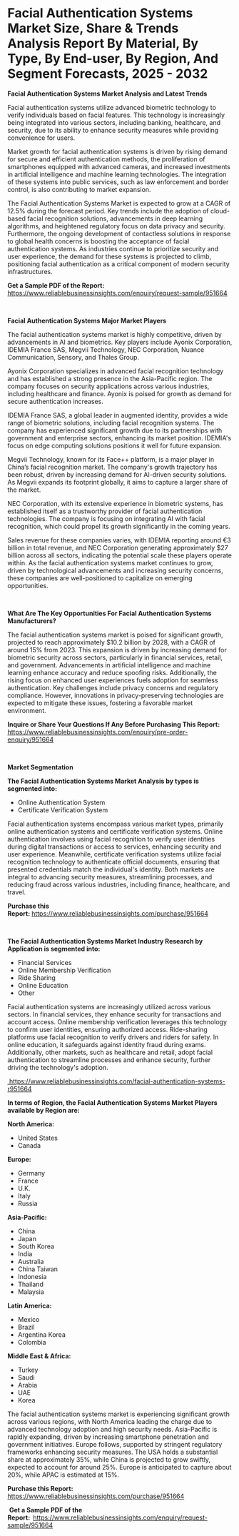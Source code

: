 <p><h1>Facial Authentication Systems Market Size, Share & Trends Analysis Report By Material, By Type, By End-user, By Region, And Segment Forecasts, 2025 - 2032</h1></p><p><strong>Facial Authentication Systems Market Analysis and Latest Trends</strong></p>
<p><p>Facial authentication systems utilize advanced biometric technology to verify individuals based on facial features. This technology is increasingly being integrated into various sectors, including banking, healthcare, and security, due to its ability to enhance security measures while providing convenience for users. </p><p>Market growth for facial authentication systems is driven by rising demand for secure and efficient authentication methods, the proliferation of smartphones equipped with advanced cameras, and increased investments in artificial intelligence and machine learning technologies. The integration of these systems into public services, such as law enforcement and border control, is also contributing to market expansion. </p><p>The Facial Authentication Systems Market is expected to grow at a CAGR of 12.5% during the forecast period. Key trends include the adoption of cloud-based facial recognition solutions, advancements in deep learning algorithms, and heightened regulatory focus on data privacy and security. Furthermore, the ongoing development of contactless solutions in response to global health concerns is boosting the acceptance of facial authentication systems. As industries continue to prioritize security and user experience, the demand for these systems is projected to climb, positioning facial authentication as a critical component of modern security infrastructures.</p></p>
<p><strong>Get a Sample PDF of the Report:&nbsp;</strong> <a href="https://www.reliablebusinessinsights.com/enquiry/request-sample/951664?utm_campaign=3094&utm_medium=2&utm_source=Github&utm_content=ia&utm_term=17042025&utm_id=facial-authentication-systems">https://www.reliablebusinessinsights.com/enquiry/request-sample/951664</a></p>
<p>&nbsp;</p>
<p><strong>Facial Authentication Systems Major Market Players</strong></p>
<p><p>The facial authentication systems market is highly competitive, driven by advancements in AI and biometrics. Key players include Ayonix Corporation, IDEMIA France SAS, Megvii Technology, NEC Corporation, Nuance Communication, Sensory, and Thales Group.</p><p>Ayonix Corporation specializes in advanced facial recognition technology and has established a strong presence in the Asia-Pacific region. The company focuses on security applications across various industries, including healthcare and finance. Ayonix is poised for growth as demand for secure authentication increases.</p><p>IDEMIA France SAS, a global leader in augmented identity, provides a wide range of biometric solutions, including facial recognition systems. The company has experienced significant growth due to its partnerships with government and enterprise sectors, enhancing its market position. IDEMIA's focus on edge computing solutions positions it well for future expansion.</p><p>Megvii Technology, known for its Face++ platform, is a major player in China’s facial recognition market. The company's growth trajectory has been robust, driven by increasing demand for AI-driven security solutions. As Megvii expands its footprint globally, it aims to capture a larger share of the market.</p><p>NEC Corporation, with its extensive experience in biometric systems, has established itself as a trustworthy provider of facial authentication technologies. The company is focusing on integrating AI with facial recognition, which could propel its growth significantly in the coming years.</p><p>Sales revenue for these companies varies, with IDEMIA reporting around €3 billion in total revenue, and NEC Corporation generating approximately $27 billion across all sectors, indicating the potential scale these players operate within. As the facial authentication systems market continues to grow, driven by technological advancements and increasing security concerns, these companies are well-positioned to capitalize on emerging opportunities.</p></p>
<p>&nbsp;</p>
<p><strong>What Are The Key Opportunities For Facial Authentication Systems Manufacturers?</strong></p>
<p><p>The facial authentication systems market is poised for significant growth, projected to reach approximately $10.2 billion by 2028, with a CAGR of around 15% from 2023. This expansion is driven by increasing demand for biometric security across sectors, particularly in financial services, retail, and government. Advancements in artificial intelligence and machine learning enhance accuracy and reduce spoofing risks. Additionally, the rising focus on enhanced user experiences fuels adoption for seamless authentication. Key challenges include privacy concerns and regulatory compliance. However, innovations in privacy-preserving technologies are expected to mitigate these issues, fostering a favorable market environment.</p></p>
<p><strong>Inquire or Share Your Questions If Any Before Purchasing This Report:</strong> <a href="https://www.reliablebusinessinsights.com/enquiry/pre-order-enquiry/951664?utm_campaign=3094&utm_medium=2&utm_source=Github&utm_content=ia&utm_term=17042025&utm_id=facial-authentication-systems">https://www.reliablebusinessinsights.com/enquiry/pre-order-enquiry/951664</a></p>
<p>&nbsp;</p>
<p><strong>Market Segmentation</strong></p>
<p><strong>The Facial Authentication Systems Market Analysis by types is segmented into:</strong></p>
<p><ul><li>Online Authentication System</li><li>Certificate Verification System</li></ul></p>
<p><p>Facial authentication systems encompass various market types, primarily online authentication systems and certificate verification systems. Online authentication involves using facial recognition to verify user identities during digital transactions or access to services, enhancing security and user experience. Meanwhile, certificate verification systems utilize facial recognition technology to authenticate official documents, ensuring that presented credentials match the individual's identity. Both markets are integral to advancing security measures, streamlining processes, and reducing fraud across various industries, including finance, healthcare, and travel.</p></p>
<p><strong>Purchase this Report:&nbsp;</strong><a href="https://www.reliablebusinessinsights.com/purchase/951664?utm_campaign=3094&utm_medium=2&utm_source=Github&utm_content=ia&utm_term=17042025&utm_id=facial-authentication-systems">https://www.reliablebusinessinsights.com/purchase/951664</a></p>
<p>&nbsp;</p>
<p><strong>The Facial Authentication Systems Market Industry Research by Application is segmented into:</strong></p>
<p><ul><li>Financial Services</li><li>Online Membership Verification</li><li>Ride Sharing</li><li>Online Education</li><li>Other</li></ul></p>
<p><p>Facial authentication systems are increasingly utilized across various sectors. In financial services, they enhance security for transactions and account access. Online membership verification leverages this technology to confirm user identities, ensuring authorized access. Ride-sharing platforms use facial recognition to verify drivers and riders for safety. In online education, it safeguards against identity fraud during exams. Additionally, other markets, such as healthcare and retail, adopt facial authentication to streamline processes and enhance security, further driving the technology's adoption.</p></p>
<p><a href="https://www.reliablebusinessinsights.com/facial-authentication-systems-r951664?utm_campaign=3094&utm_medium=2&utm_source=Github&utm_content=ia&utm_term=17042025&utm_id=facial-authentication-systems">&nbsp;https://www.reliablebusinessinsights.com/facial-authentication-systems-r951664</a></p>
<p><strong>In terms of Region, the Facial Authentication Systems Market Players available by Region are:</strong></p>
<p>
    <p> <strong> North America: </strong>
        <ul>
            <li>United States</li>
            <li>Canada</li>
        </ul>
        </p> 
    <p> <strong> Europe: </strong>
        <ul>
            <li>Germany</li>
            <li>France</li>
            <li>U.K.</li>
            <li>Italy</li>
            <li>Russia</li>
        </ul>
        </p> 
    <p> <strong> Asia-Pacific: </strong>
        <ul>
            <li>China</li>
            <li>Japan</li>
            <li>South Korea</li>
            <li>India</li>
            <li>Australia</li>
            <li>China Taiwan</li>
            <li>Indonesia</li>
            <li>Thailand</li>
            <li>Malaysia</li>
        </ul>
        </p> 
    <p> <strong> Latin America: </strong>
        <ul>
            <li>Mexico</li>
            <li>Brazil</li>
            <li>Argentina Korea</li>
            <li>Colombia</li>
        </ul>
        </p> 
    <p> <strong> Middle East & Africa: </strong>
        <ul>
            <li>Turkey</li>
            <li>Saudi</li>
            <li>Arabia</li>
            <li>UAE</li>
            <li>Korea</li>
        </ul>
    </p>
    </p>
<p><p>The facial authentication systems market is experiencing significant growth across various regions, with North America leading the charge due to advanced technology adoption and high security needs. Asia-Pacific is rapidly expanding, driven by increasing smartphone penetration and government initiatives. Europe follows, supported by stringent regulatory frameworks enhancing security measures. The USA holds a substantial share at approximately 35%, while China is projected to grow swiftly, expected to account for around 25%. Europe is anticipated to capture about 20%, while APAC is estimated at 15%.</p></p>
<p><strong>Purchase this Report: </strong><a href="https://www.reliablebusinessinsights.com/purchase/951664?utm_campaign=3094&utm_medium=2&utm_source=Github&utm_content=ia&utm_term=17042025&utm_id=facial-authentication-systems">https://www.reliablebusinessinsights.com/purchase/951664</a></p>
<p>&nbsp;<strong>Get a Sample PDF of the Report:&nbsp;&nbsp;</strong><a href="https://www.reliablebusinessinsights.com/enquiry/request-sample/951664?utm_campaign=3094&utm_medium=2&utm_source=Github&utm_content=ia&utm_term=17042025&utm_id=facial-authentication-systems">https://www.reliablebusinessinsights.com/enquiry/request-sample/951664</a></p>
<p><strong></strong></p>
<p><p></p><p></p><p></p></p>